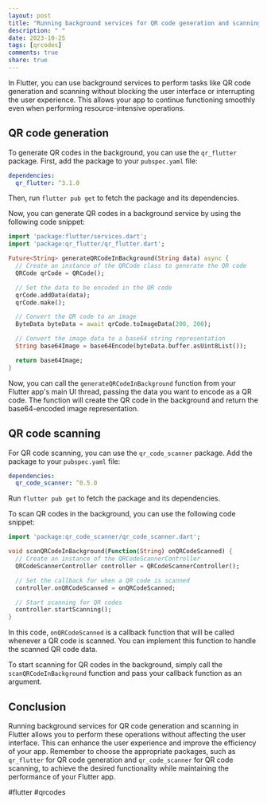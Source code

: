 ```yaml
---
layout: post
title: "Running background services for QR code generation and scanning in Flutter"
description: " "
date: 2023-10-25
tags: [qrcodes]
comments: true
share: true
---
```


In Flutter, you can use background services to perform tasks like QR code generation and scanning without blocking the user interface or interrupting the user experience. This allows your app to continue functioning smoothly even when performing resource-intensive operations.

## QR code generation

To generate QR codes in the background, you can use the `qr_flutter` package. First, add the package to your `pubspec.yaml` file:

```yaml
dependencies:
  qr_flutter: ^3.1.0
```

Then, run `flutter pub get` to fetch the package and its dependencies.

Now, you can generate QR codes in a background service by using the following code snippet:

```dart
import 'package:flutter/services.dart';
import 'package:qr_flutter/qr_flutter.dart';

Future<String> generateQRCodeInBackground(String data) async {
  // Create an instance of the QRCode class to generate the QR code
  QRCode qrCode = QRCode();

  // Set the data to be encoded in the QR code
  qrCode.addData(data);
  qrCode.make();

  // Convert the QR code to an image
  ByteData byteData = await qrCode.toImageData(200, 200);

  // Convert the image data to a base64 string representation
  String base64Image = base64Encode(byteData.buffer.asUint8List());

  return base64Image;
}
```

Now, you can call the `generateQRCodeInBackground` function from your Flutter app's main UI thread, passing the data you want to encode as a QR code. The function will create the QR code in the background and return the base64-encoded image representation.

## QR code scanning

For QR code scanning, you can use the `qr_code_scanner` package. Add the package to your `pubspec.yaml` file:

```yaml
dependencies:
  qr_code_scanner: ^0.5.0
```

Run `flutter pub get` to fetch the package and its dependencies.

To scan QR codes in the background, you can use the following code snippet:

```dart
import 'package:qr_code_scanner/qr_code_scanner.dart';

void scanQRCodeInBackground(Function(String) onQRCodeScanned) {
  // Create an instance of the QRCodeScannerController
  QRCodeScannerController controller = QRCodeScannerController();

  // Set the callback for when a QR code is scanned
  controller.onQRCodeScanned = onQRCodeScanned;

  // Start scanning for QR codes
  controller.startScanning();
}
```

In this code, `onQRCodeScanned` is a callback function that will be called whenever a QR code is scanned. You can implement this function to handle the scanned QR code data.

To start scanning for QR codes in the background, simply call the `scanQRCodeInBackground` function and pass your callback function as an argument.

## Conclusion

Running background services for QR code generation and scanning in Flutter allows you to perform these operations without affecting the user interface. This can enhance the user experience and improve the efficiency of your app. Remember to choose the appropriate packages, such as `qr_flutter` for QR code generation and `qr_code_scanner` for QR code scanning, to achieve the desired functionality while maintaining the performance of your Flutter app.

#flutter #qrcodes